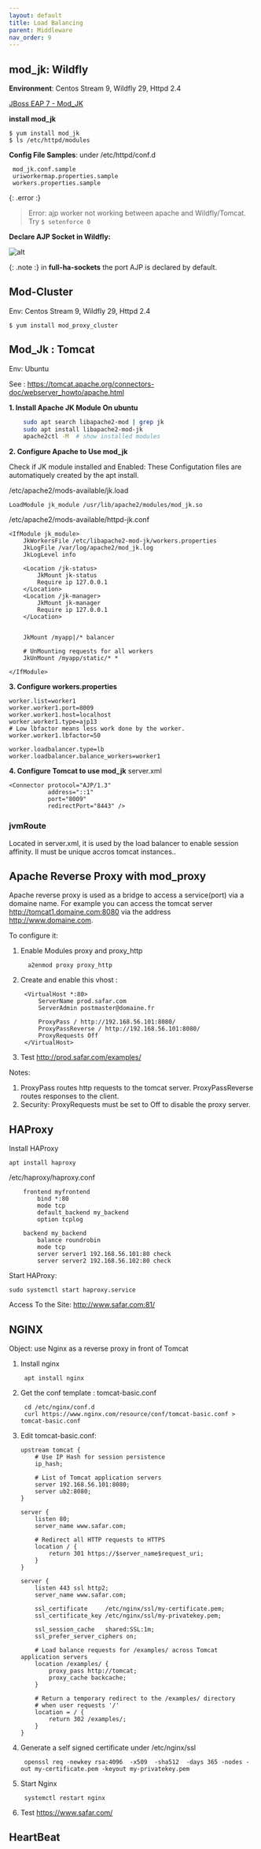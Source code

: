 ```yaml
---
layout: default
title: Load Balancing
parent: Middleware
nav_order: 9
---
```



## mod_jk: Wildfly
**Environment**: Centos Stream 9, Wildfly 29, Httpd 2.4

[JBoss EAP 7 - Mod_JK](https://access.redhat.com/documentation/en-us/red_hat_jboss_enterprise_application_platform/7.4/html/configuration_guide/configuring_high_availability#mod_jk-config)

**install mod_jk** 

	$ yum install mod_jk
	$ ls /etc/httpd/modules

**Config File Samples**: under /etc/httpd/conf.d

	 mod_jk.conf.sample
	 uriworkermap.properties.sample
	 workers.properties.sample

{: .error :}
> Error: ajp worker not working between apache and Wildfly/Tomcat.	
> Try `$ setenforce 0`


**Declare AJP Socket in Wildfly:**  

![alt](/docs/images/wildfly-29-sockets.png)

{: .note :}
in **full-ha-sockets** the port AJP is declared by default.


## Mod-Cluster
Env: Centos Stream 9, Wildfly 29, Httpd 2.4

	$ yum install mod_proxy_cluster


## Mod_Jk : Tomcat
Env: Ubuntu 

See : https://tomcat.apache.org/connectors-doc/webserver_howto/apache.html

**1. Install Apache JK Module On ubuntu**
```sh
	sudo apt search libapache2-mod | grep jk
	sudo apt install libapache2-mod-jk
	apache2ctl -M  # show installed modules
```

**2. Configure Apache to Use mod_jk**

Check if JK module installed and Enabled: These Configutation files are automatiquely created by the apt install. 

/etc/apache2/mods-available/jk.load

	LoadModule jk_module /usr/lib/apache2/modules/mod_jk.so

/etc/apache2/mods-available/httpd-jk.conf

	<IfModule jk_module>
	    JkWorkersFile /etc/libapache2-mod-jk/workers.properties
	    JkLogFile /var/log/apache2/mod_jk.log
	    JkLogLevel info

	    <Location /jk-status>
	        JkMount jk-status
	        Require ip 127.0.0.1
	    </Location>
	    <Location /jk-manager>
	        JkMount jk-manager
	        Require ip 127.0.0.1
	    </Location>

	    
	    JkMount /myapp|/* balancer

	    # UnMounting requests for all workers
	    JkUnMount /myapp/static/* *

	</IfModule>

**3. Configure workers.properties**

	worker.list=worker1
	worker.worker1.port=8009
	worker.worker1.host=localhost
	worker.worker1.type=ajp13
	# Low lbfactor means less work done by the worker.
	worker.worker1.lbfactor=50

	worker.loadbalancer.type=lb
	worker.loadbalancer.balance_workers=worker1


**4. Configure Tomcat to use mod_jk**
server.xml

    <Connector protocol="AJP/1.3"
               address="::1"
               port="8009"
               redirectPort="8443" />


### jvmRoute  
Located in server.xml, it is used by the load balancer to enable session affinity. Il must be unique accros tomcat instances..


## Apache Reverse Proxy with mod_proxy
Apache reverse proxy is used as a bridge to access a service(port) via a domaine name. For example you can access the tomcat server http://tomcat1.domaine.com:8080 via the address http://www.domaine.com.

To configure it:

1. Enable Modules proxy and proxy_http

		 a2enmod proxy proxy_http
2. Create and enable this vhost : 
	
		<VirtualHost *:80>
		    ServerName prod.safar.com 
		    ServerAdmin postmaster@domaine.fr
		 
		    ProxyPass / http://192.168.56.101:8080/
		    ProxyPassReverse / http://192.168.56.101:8080/
		    ProxyRequests Off
		</VirtualHost>

3. Test http://prod.safar.com/examples/

Notes:

1. ProxyPass routes http requests to the tomcat server. ProxyPassReverse routes responses to the client.
2. Security: ProxyRequests must be set to Off to disable the proxy server.





## HAProxy
Install HAProxy

	apt install haproxy

/etc/haproxy/haproxy.conf 
```	
	frontend myfrontend
        bind *:80
        mode tcp
        default_backend my_backend
        option tcplog

	backend my_backend
        balance roundrobin
        mode tcp
        server server1 192.168.56.101:80 check
        server server2 192.168.56.102:80 check
```	

Start HAProxy:

	sudo systemctl start haproxy.service 

Access To the Site: http://www.safar.com:81/

## NGINX
Object: use Nginx as a reverse proxy in front of Tomcat

1. Install nginx

		apt install nginx

2. Get the conf template : tomcat-basic.conf

		cd /etc/nginx/conf.d
		curl https://www.nginx.com/resource/conf/tomcat-basic.conf > tomcat-basic.conf

3. Edit tomcat-basic.conf:

	```	
	upstream tomcat {
	    # Use IP Hash for session persistence
	    ip_hash;

	    # List of Tomcat application servers
	    server 192.168.56.101:8080;
	    server ub2:8080;
	}

	server {
	    listen 80;
	    server_name www.safar.com;

	    # Redirect all HTTP requests to HTTPS
	    location / {
	        return 301 https://$server_name$request_uri;
	    }
	}
	 
	server {
	    listen 443 ssl http2;
	    server_name www.safar.com;

	    ssl_certificate     /etc/nginx/ssl/my-certificate.pem;
	    ssl_certificate_key /etc/nginx/ssl/my-privatekey.pem;

	    ssl_session_cache   shared:SSL:1m;
	    ssl_prefer_server_ciphers on;

	    # Load balance requests for /examples/ across Tomcat application servers
	    location /examples/ {
	        proxy_pass http://tomcat;
	        proxy_cache backcache;
	    }

	    # Return a temporary redirect to the /examples/ directory 
	    # when user requests '/'
	    location = / {
	        return 302 /examples/;
	    }
	}
	```

3. Generate a self signed certificate under /etc/nginx/ssl
	
		openssl req -newkey rsa:4096  -x509  -sha512  -days 365 -nodes -out my-certificate.pem -keyout my-privatekey.pem

4. Start Nginx

		systemctl restart nginx

5. Test https://www.safar.com/ 


## HeartBeat

